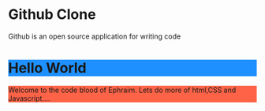 <!DOCTYPE html>
<html>
    <head>
        <head>
            <body>
                <h1 style"background-color:DodgerBlue";>Github Clone</h1>
                    <p style"background-color:Tomato;" Lorem ipsum...</p>
                </h1>Github is an open source application for writing code
            </body>
        </head>
    </head>
</html>




<h1 style="background-color:DodgerBlue;">Hello World</h1>
<p style="background-color:Tomato;">Welcome to the code blood of Ephraim.
    Lets do more of html,CSS and Javascript....</p>
